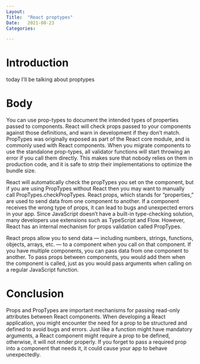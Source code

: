 ```yaml
---
Layout:
Title:	"React proptypes"
Date:	2021-08-23
Categories:

---
```


# Introduction

today I'll be talking about proptypes

# Body

You can use prop-types to document the intended types of properties passed to components. React will check props passed to your components against those definitions, and warn in development if they don’t match.
PropTypes was originally exposed as part of the React core module, and is commonly used with React components. 
When you migrate components to use the standalone prop-types, all validator functions will start throwing an error if you call them directly. This makes sure that nobody relies on them in production code, and it is safe to strip their implementations to optimize the bundle size.

React will automatically check the propTypes you set on the component, but if you are using PropTypes without React then you may want to manually call PropTypes.checkPropTypes.
React props, which stands for “properties,” are used to send data from one component to another. If a component receives the wrong type of props, it can lead to bugs and unexpected errors in your app.
Since JavaScript doesn’t have a built-in type-checking solution, many developers use extensions such as TypeScript and Flow. However, React has an internal mechanism for props validation called PropTypes.

React props allow you to send data — including numbers, strings, functions, objects, arrays, etc. — to a component when you call on that component. If you have multiple components, you can pass data from one component to another.
To pass props between components, you would add them when the component is called, just as you would pass arguments when calling on a regular JavaScript function.

# Conclusion

Props and PropTypes are important mechanisms for passing read-only attributes between React components.
When developing a React application, you might encounter the need for a prop to be structured and defined to avoid bugs and errors. Just like a function might have mandatory arguments, a React component might require a prop to be defined, otherwise, it will not render properly. If you forget to pass a required prop into a component that needs it, it could cause your app to behave unexpectedly.